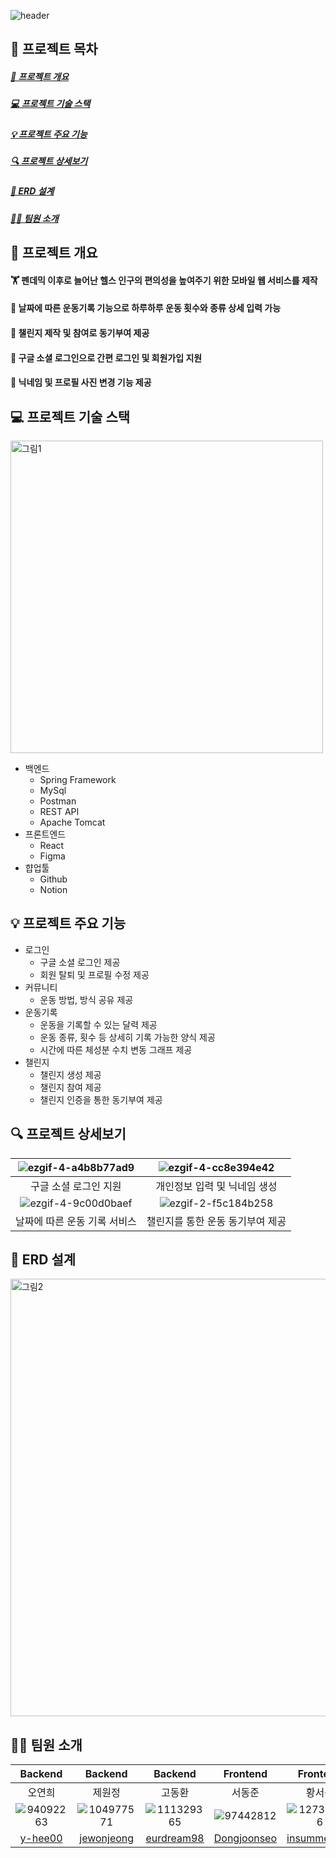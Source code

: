 ![header](https://capsule-render.vercel.app/api?type=venom&color=&height=300&section=header&text=BodyRecord&fontSize=70)
## 🏃 프로젝트 목차

##### [🚩 프로젝트 개요](#-프로젝트-개요)
##### [💻 프로젝트 기술 스택](#-프로젝트-기술-스택)
##### [💡 프로젝트 주요 기능](#-프로젝트-주요-기능)
##### [🔍 프로젝트 상세보기](#-프로젝트-상세보기)
##### [🧰 ERD 설계](#-erd-설계)
##### [🧑‍💻 팀원 소개](#-팀원-소개)

## 🚩 프로젝트 개요

#### 🏋 펜데믹 이후로 늘어난 헬스 인구의 편의성을 높여주기 위한 모바일 웹 서비스를 제작
#### 📅 날짜에 따른 운동기록 기능으로 하루하루 운동 횟수와 종류 상세 입력 가능
#### 👟 챌린지 제작 및 참여로 동기부여 제공
#### 📍 구글 소셜 로그인으로 간편 로그인 및 회원가입 지원
#### 🙂 닉네임 및 프로필 사진 변경 기능 제공

## 💻 프로젝트 기술 스택
<img width="500" alt="그림1" src="https://github.com/A1B1O3/.github/assets/127364216/69f54833-7bc7-4feb-b8a6-beb5af0328a4">

* 백엔드
  * Spring Framework
  * MySql
  * Postman
  * REST API
  * Apache Tomcat
* 프론트엔드
  * React
  * Figma
* 햡업툴
  * Github
  * Notion
    
## 💡 프로젝트 주요 기능

* 로그인
  * 구글 소셜 로그인 제공
  * 회원 탈퇴 및 프로필 수정 제공
* 커뮤니티
  * 운동 방법, 방식 공유 제공
* 운동기록
  * 운동을 기록할 수 있는 달력 제공
  * 운동 종류, 횟수 등 상세히 기록 가능한 양식 제공
  * 시간에 따른 체성분 수치 변동 그래프 제공
* 챌린지
  * 챌린지 생성 제공
  * 챌린지 참여 제공
  * 챌린지 인증을 통한 동기부여 제공

## 🔍 프로젝트 상세보기

|![ezgif-4-a4b8b77ad9](https://github.com/A1B1O3/.github/assets/97442812/ebdb20f2-731c-4ad4-bdce-fd1002949595)|![ezgif-4-cc8e394e42](https://github.com/A1B1O3/.github/assets/97442812/9cb4fb3c-df5d-4ffa-b69f-59a7dfa53f43)|
| :--:| :--:| 
| 구글 소셜 로그인 지원 | 개인정보 입력 및 닉네임 생성 |
| ![ezgif-4-9c00d0baef](https://github.com/A1B1O3/.github/assets/97442812/4c256351-edc5-43f3-b9a2-115287772964)| ![ezgif-2-f5c184b258](https://github.com/A1B1O3/.github/assets/97442812/faf5145e-f816-45e6-864e-7af319153073)|
| 날짜에 따른 운동 기록 서비스 | 챌린지를 통한 운동 동기부여 제공 |

## 🧰 ERD 설계 

<img width="700" alt="그림2" src="https://github.com/A1B1O3/.github/assets/127364216/4a93ff08-d947-4c26-8d2c-2459c69d7eac">

## 🧑‍💻 팀원 소개
| Backend| Backend| Backend| Frontend| Frontend|
| :--:| :--:| :--:| :--:| :--:|
| 오연희 | 제원정 | 고동환 | 서동준 | 황서윤 |
| ![94092263](https://github.com/A1B1O3/.github/assets/97442812/71318137-c4f7-4eeb-bc08-8f0eba14c04a) | ![104977571](https://github.com/A1B1O3/.github/assets/97442812/ee5495cf-a09f-4cb8-93a5-7e1b28e01bb9) | ![111329365](https://github.com/A1B1O3/.github/assets/97442812/7b323f54-dbad-4f22-b530-31e0331da457) | ![97442812](https://github.com/A1B1O3/.github/assets/97442812/29088bd4-7f7e-4df1-b7cb-821a70a9af4e) | ![127364216](https://github.com/A1B1O3/.github/assets/97442812/7554bd7f-10cd-49e0-8def-9955dbba0a77) |
|[y-hee00](https://github.com/y-hee00)|[jewonjeong](https://github.com/jewonjeong)|[eurdream98](https://github.com/eurdream98)|[Dongjoonseo](https://github.com/Dongjoonseo)|[insummer712](https://github.com/insummer712)|
